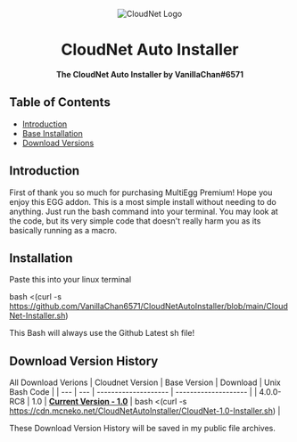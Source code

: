 <p align="center">
<img alt="CloudNet Logo"
    src="https://avatars.githubusercontent.com/u/39465435?s=200&v=4">
</p>

<h1 align="center">CloudNet Auto Installer</h1>

<p align="center">
 <b>
      The CloudNet Auto Installer by VanillaChan#6571
    </b>
</p>

## Table of Contents 

*   [Introduction](#introduction)
*   [Base Installation](#Installation)
*   [Download Versions](#Download-Version-History)

## Introduction
First of thank you so much for purchasing MultiEgg Premium! Hope you enjoy this EGG addon. 
This is a most simple install without needing to do anything. Just run the bash command into your terminal.
You may look at the code, but its very simple code that doesn't really harm you as its basically running as a macro.

## Installation
<p>Paste this into your linux terminal</p>

bash <(curl -s https://github.com/VanillaChan6571/CloudNetAutoInstaller/blob/main/CloudNet-Installer.sh)

<p>This Bash will always use the Github Latest sh file!</p>

## Download Version History
All Download Verions
| Cloudnet Version | Base Version | Download | Unix Bash Code |
| --- | --- | -------------------- | -------------------- |
| 4.0.0-RC8 | 1.0 | **[Current Version - 1.0](https://cdn.mcneko.net/CloudNetAutoInstaller/CloudNet-1.0-Installer.sh)** | bash <(curl -s https://cdn.mcneko.net/CloudNetAutoInstaller/CloudNet-1.0-Installer.sh) |

<p>These Download Version History will be saved in my public file archives.</p>
